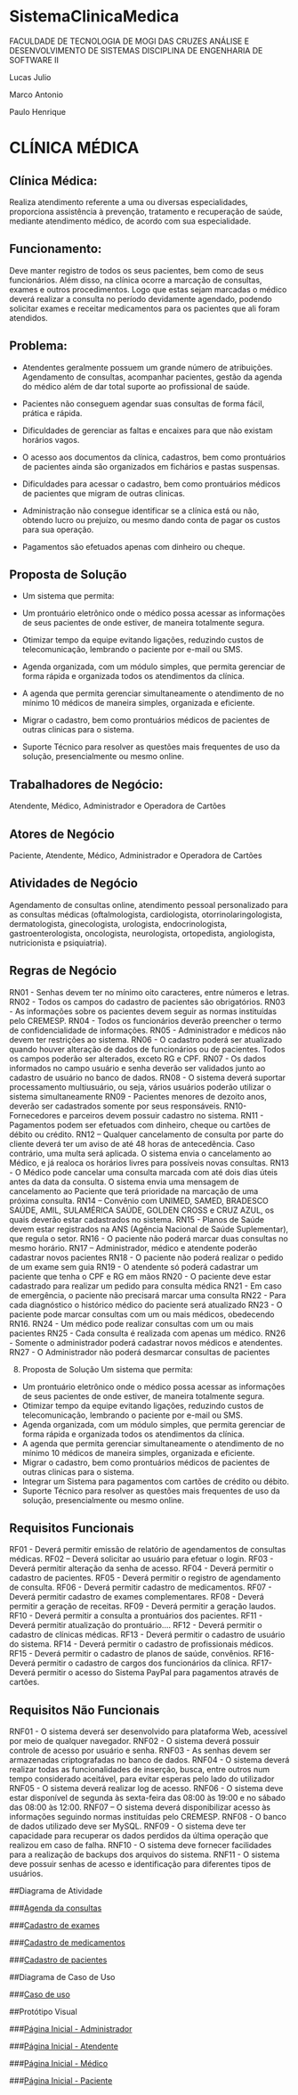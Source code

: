 # SistemaClinicaMedica

FACULDADE DE TECNOLOGIA DE MOGI DAS CRUZES
ANÁLISE E DESENVOLVIMENTO DE SISTEMAS
DISCIPLINA DE ENGENHARIA DE SOFTWARE II 

Lucas Julio

Marco Antonio

Paulo Henrique



# CLÍNICA MÉDICA

## Clínica Médica:

Realiza atendimento referente a uma ou diversas  especialidades, proporciona assistência   à prevenção, tratamento e recuperação de saúde, mediante atendimento médico, de acordo com sua especialidade.

## Funcionamento:

Deve manter registro de todos os seus pacientes, bem como de seus funcionários. Além disso, na clínica ocorre a marcação de consultas, exames e outros procedimentos.  Logo que estas sejam marcadas o médico deverá realizar a consulta no período devidamente agendado, podendo solicitar exames e receitar medicamentos para os pacientes que ali foram atendidos.

## Problema:

* Atendentes geralmente possuem um grande número de atribuições. Agendamento de consultas, acompanhar pacientes, gestão da agenda do médico além de dar total suporte ao profissional de saúde.

* Pacientes não conseguem agendar suas consultas de forma fácil, prática e rápida.

* Dificuldades de gerenciar as faltas e encaixes para que não existam horários vagos.

* O acesso aos documentos da clínica, cadastros, bem como prontuários de pacientes ainda são organizados em fichários e pastas suspensas.

* Dificuldades para acessar o cadastro, bem como prontuários médicos de pacientes que migram de outras clinicas.

* Administração não consegue identificar se a clínica está ou não, obtendo lucro ou prejuízo, ou mesmo dando conta de pagar os custos para sua operação.

* Pagamentos são efetuados apenas com dinheiro ou cheque.

## Proposta de Solução

* Um sistema que permita:

* Um prontuário eletrônico onde o médico possa acessar as informações de seus pacientes de onde estiver, de maneira totalmente segura.

* Otimizar tempo da equipe evitando ligações, reduzindo custos de telecomunicação, lembrando o paciente por e-mail ou SMS.

* Agenda organizada, com um módulo simples, que permita gerenciar de forma rápida e organizada todos os atendimentos da clínica.

* A agenda que permita gerenciar simultaneamente o atendimento de no mínimo 10 médicos de maneira simples, organizada e eficiente.

* Migrar o cadastro, bem como prontuários médicos de pacientes de outras clinicas para o sistema.

* Suporte Técnico para resolver as questões mais frequentes de uso da solução, presencialmente ou mesmo online.

## Trabalhadores de Negócio:

Atendente, Médico, Administrador e Operadora de Cartões

## Atores de Negócio

Paciente, Atendente, Médico, Administrador e Operadora de Cartões

## Atividades de Negócio

Agendamento de consultas online, atendimento pessoal personalizado para as consultas médicas (oftalmologista, cardiologista, otorrinolaringologista, dermatologista, ginecologista, urologista, endocrinologista, gastroenterologista, oncologista, neurologista, ortopedista, angiologista, nutricionista e psiquiatria).


## Regras de Negócio

RN01 - Senhas devem ter no mínimo oito caracteres, entre números e letras.
RN02 - Todos os campos do cadastro de pacientes são obrigatórios.
RN03 - As informações sobre os pacientes devem seguir as normas instituídas pelo CREMESP.
RN04 - Todos os funcionários deverão preencher o termo de confidencialidade de informações.
RN05 -  Administrador e médicos não devem ter restrições ao sistema.
RN06 - O cadastro poderá ser atualizado quando houver alteração de dados de funcionários ou de pacientes. Todos os campos poderão ser alterados, exceto RG e CPF.
RN07 - Os dados informados no campo usuário e senha deverão ser validados junto ao cadastro de usuário no banco de dados. 
RN08 - O sistema deverá suportar processamento multiusuário, ou seja, vários usuários poderão utilizar o sistema simultaneamente
RN09 - Pacientes menores de dezoito anos, deverão ser cadastrados somente por seus responsáveis.
RN10- Fornecedores e parceiros devem possuir cadastro no sistema.
RN11 - Pagamentos podem ser efetuados com dinheiro, cheque ou cartões de débito ou crédito.
RN12 – Qualquer cancelamento de consulta por parte do cliente deverá ter um aviso de até   48 horas de antecedência. Caso contrário, uma multa será aplicada.  O sistema envia o cancelamento ao Médico, e já realoca os horários livres para possíveis novas consultas.
RN13 - O Médico pode cancelar uma consulta marcada com até dois dias úteis antes da data da consulta. O sistema envia uma mensagem de cancelamento ao Paciente que terá prioridade na marcação de uma próxima consulta.
RN14 – Convênio com UNIMED, SAMED, BRADESCO SAÚDE, AMIL, SULAMÉRICA SAÚDE, GOLDEN CROSS e CRUZ AZUL, os quais deverão estar cadastrados no sistema.
RN15 - Planos de Saúde devem estar registrados na ANS (Agência Nacional de Saúde Suplementar), que regula o setor.
RN16 - O paciente não poderá marcar duas consultas no mesmo horário.
RN17 – Administrador, médico e atendente poderão cadastrar novos pacientes
RN18 - O paciente não poderá realizar o pedido de um exame sem guia
RN19 - O atendente só poderá cadastrar um paciente que tenha o CPF e RG em mãos
RN20 - O paciente deve estar cadastrado para realizar um pedido para consulta médica
RN21 - Em caso de emergência, o paciente não precisará marcar uma consulta
RN22 - Para cada diagnóstico o histórico médico do paciente será atualizado
RN23 - O paciente pode marcar consultas com um ou mais médicos, obedecendo RN16.
RN24 - Um médico pode realizar consultas com um ou mais pacientes
RN25 - Cada consulta é realizada com apenas um médico.
RN26 - Somente o administrador poderá cadastrar novos médicos e atendentes.
RN27 - O Administrador não poderá desmarcar consultas de pacientes

8. Proposta de Solução
Um sistema que permita:
- Um prontuário eletrônico onde o médico possa acessar as informações de seus pacientes de onde estiver, de maneira totalmente segura. 
- Otimizar tempo da equipe evitando ligações, reduzindo custos de telecomunicação, lembrando o paciente por e-mail ou SMS.
- Agenda organizada, com um módulo simples, que permita gerenciar de forma rápida e organizada todos os atendimentos da clínica.
- A agenda que permita gerenciar simultaneamente o atendimento de no mínimo 10 médicos de maneira simples, organizada e eficiente.
- Migrar o cadastro, bem como prontuários médicos de pacientes de outras clinicas para o sistema.
- Integrar um Sistema para pagamentos com cartões de crédito ou débito.
- Suporte Técnico para resolver as questões mais frequentes de uso da solução, presencialmente ou mesmo online.


## Requisitos Funcionais
RF01 - Deverá permitir emissão de relatório de agendamentos de consultas médicas.
RF02 – Deverá solicitar ao usuário para efetuar o login.
RF03 - Deverá permitir alteração da senha de acesso.
RF04 - Deverá permitir o cadastro de pacientes.
RF05 - Deverá permitir o registro de agendamento de consulta.
RF06 - Deverá permitir cadastro de medicamentos.
RF07 - Deverá permitir cadastro de exames complementares.
RF08 - Deverá permitir a geração de receitas.
RF09 - Deverá permitir a geração laudos.
RF10 - Deverá permitir a consulta a prontuários dos pacientes.
RF11 - Deverá permitir atualização do prontuário....
RF12 - Deverá permitir o cadastro de clínicas médicas.
RF13 - Deverá permitir o cadastro de usuário do sistema.
RF14 - Deverá permitir o cadastro de profissionais médicos.
RF15 - Deverá permitir o cadastro de planos de saúde, convênios.
RF16- Deverá permitir o cadastro de cargos dos funcionários da clínica.
RF17- Deverá permitir o acesso do Sistema PayPal para pagamentos através de cartões.


## Requisitos Não Funcionais

RNF01 - O sistema deverá ser desenvolvido para plataforma Web, acessível por meio de qualquer navegador.
RNF02 - O sistema deverá possuir controle de acesso por usuário e senha.
RNF03 - As senhas devem ser armazenadas criptografadas no banco de dados.
RNF04 - O sistema deverá realizar todas as funcionalidades de inserção, busca, entre outros num tempo considerado aceitável, para evitar esperas pelo lado do utilizador
RNF05 - O sistema deverá realizar log de acesso.
RNF06 - O sistema deve estar disponível de segunda às sexta-feira das 08:00 às 19:00 e no sábado das 08:00 às 12:00. 
RNF07 – O sistema deverá disponibilizar acesso às informações seguindo normas instituídas pelo CREMESP.
RNF08 - O banco de dados utilizado deve ser MySQL.
RNF09 -  O sistema deve ter capacidade para recuperar os dados perdidos da última operação que realizou em caso de falha. 
RNF10 - O sistema deve fornecer facilidades para a realização de backups dos arquivos do sistema.
RNF11 -  O sistema deve possuir senhas de acesso e identificação para diferentes tipos de usuários.

##Diagrama de Atividade

###[Agenda da consultas](https://drive.google.com/open?id=0B_CGtlMvgSccc0V1OXNYTkxPdlE)

###[Cadastro de exames](https://drive.google.com/open?id=0B_CGtlMvgSccY09WYmRGaXBacnM)

###[Cadastro de medicamentos](https://drive.google.com/open?id=0B_CGtlMvgSccV1ZuS2VkdkxPaUk)

###[Cadastro de pacientes](https://drive.google.com/open?id=0B_CGtlMvgScceUFDU19UaHBBR1k)

##Diagrama de Caso de Uso

###[Caso de uso](https://drive.google.com/drive/folders/0B9ke3oMQmKgybXE0UnAwT1NZYm8)


##Protótipo Visual

###[Página Inicial - Administrador](https://drive.google.com/open?id=0B_CGtlMvgSccVU1TX3E1elJZdEE)

###[Página Inicial - Atendente](https://drive.google.com/open?id=0B_CGtlMvgSccQnBXOVpiUFRIOEE)

###[Página Inicial - Médico](https://drive.google.com/open?id=0B_CGtlMvgSccMnRiYjFKUkptQ1k)

###[Página Inicial - Paciente](https://drive.google.com/open?id=0B_CGtlMvgSccV2Z0RHQ5ZVhxdFk)
